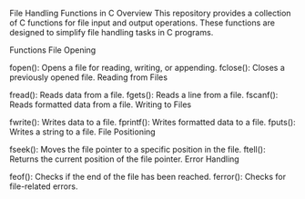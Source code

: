 File Handling Functions in C
Overview
This repository provides a collection of C functions for file input and output operations. These functions are designed to simplify file handling tasks in C programs.

Functions
File Opening

fopen(): Opens a file for reading, writing, or appending.
fclose(): Closes a previously opened file.
Reading from Files

fread(): Reads data from a file.
fgets(): Reads a line from a file.
fscanf(): Reads formatted data from a file.
Writing to Files

fwrite(): Writes data to a file.
fprintf(): Writes formatted data to a file.
fputs(): Writes a string to a file.
File Positioning

fseek(): Moves the file pointer to a specific position in the file.
ftell(): Returns the current position of the file pointer.
Error Handling

feof(): Checks if the end of the file has been reached.
ferror(): Checks for file-related errors.
